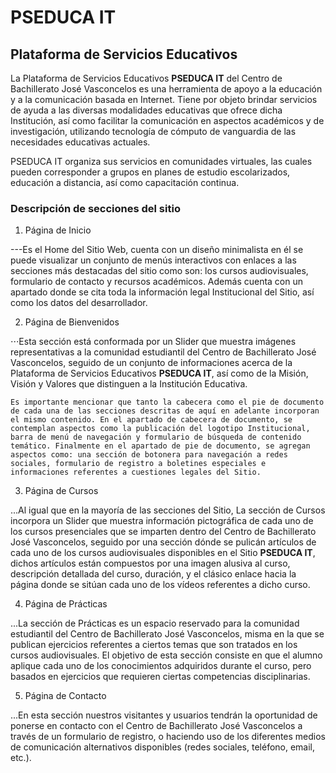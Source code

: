 # PSEDUCA IT
## Plataforma de Servicios Educativos

La Plataforma de Servicios Educativos **PSEDUCA IT** del Centro de Bachillerato José Vasconcelos es una herramienta de apoyo a la educación y a la comunicación basada en Internet. Tiene por objeto brindar servicios de ayuda a las diversas modalidades educativas que ofrece dicha Institución, así como facilitar la
comunicación en aspectos académicos y de investigación, utilizando tecnología de cómputo de vanguardia de las necesidades educativas actuales.

PSEDUCA IT organiza sus servicios en comunidades virtuales, las cuales pueden corresponder a grupos en planes de estudio escolarizados, educación a distancia, así como capacitación continua.

### Descripción de secciones del sitio

1. Página de Inicio

---Es el Home del Sitio Web, cuenta con un diseño minimalista en él se puede visualizar un conjunto de menús interactivos con enlaces a las secciones más destacadas del sitio como son: los cursos audiovisuales, formulario de contacto y recursos académicos. Además cuenta con un apartado donde se cita toda la
información legal Institucional del Sitio, así como los datos del desarrollador.

2. Página de Bienvenidos

⋅⋅⋅Esta sección está conformada por un Slider que muestra imágenes representativas a la comunidad estudiantil del Centro de Bachillerato José Vasconcelos, seguido de un conjunto de informaciones acerca de la
Plataforma de Servicios Educativos **PSEDUCA IT**, así como de la Misión, Visión y Valores que distinguen a la Institución Educativa.

	Es importante mencionar que tanto la cabecera como el pie de documento de cada una de las secciones descritas de aquí en adelante incorporan el mismo contenido. En el apartado de cabecera de documento, se contemplan aspectos como la publicación del logotipo Institucional, barra de menú de navegación y formulario de búsqueda de contenido temático. Finalmente en el apartado de pie de documento, se agregan aspectos como: una sección de botonera para navegación a redes sociales, formulario de registro a boletines especiales e informaciones referentes a cuestiones legales del Sitio.

3. Página de Cursos

...Al igual que en la mayoría de las secciones del Sitio, La sección de Cursos incorpora un Slider que muestra información pictográfica de cada uno de los cursos presenciales que se imparten dentro del Centro de Bachillerato José Vasconcelos, seguido por una sección dónde se pulicán artículos de cada uno de los cursos audiovisuales disponibles en el Sitio **PSEDUCA IT**, dichos artículos están compuestos por una imagen alusiva al curso, descripción detallada del curso, duración, y el clásico enlace hacia la página donde se sitúan cada uno de los vídeos referentes a dicho curso.

4. Página de Prácticas

...La sección de Prácticas es un espacio reservado para la comunidad estudiantil del Centro de Bachillerato José Vasconcelos, misma en la que se publican ejercicios referentes a ciertos temas que son tratados en los cursos audiovisuales. El objetivo de esta sección consiste en que el alumno aplique cada uno de los conocimientos adquiridos durante el curso, pero basados en ejercicios que requieren ciertas competencias disciplinarias.

5. Página de Contacto

...En esta sección nuestros visitantes y usuarios tendrán la oportunidad de ponerse en contacto con el Centro de Bachillerato José Vasconcelos a través de un formulario de registro, o haciendo uso de los diferentes medios de comunicación alternativos disponibles (redes sociales, teléfono, email, etc.).